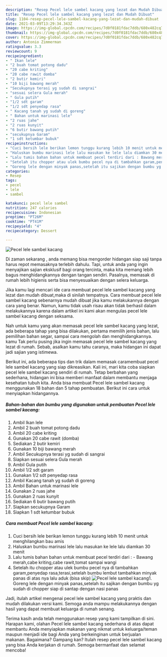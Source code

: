 ```yaml
---
description: "Resep Pecel lele sambel kacang yang lezat dan Mudah Dibuat"
title: "Resep Pecel lele sambel kacang yang lezat dan Mudah Dibuat"
slug: 1104-resep-pecel-lele-sambel-kacang-yang-lezat-dan-mudah-dibuat
date: 2021-03-09T13:29:34.343Z
image: https://img-global.cpcdn.com/recipes/7d0f0181fdac7ddb/680x482cq70/pecel-lele-sambel-kacang-foto-resep-utama.jpg
thumbnail: https://img-global.cpcdn.com/recipes/7d0f0181fdac7ddb/680x482cq70/pecel-lele-sambel-kacang-foto-resep-utama.jpg
cover: https://img-global.cpcdn.com/recipes/7d0f0181fdac7ddb/680x482cq70/pecel-lele-sambel-kacang-foto-resep-utama.jpg
author: Antonio Zimmerman
ratingvalue: 3.3
reviewcount: 9
recipeingredient:
- " Ikan lele"
- "2 buah tomat potong dadu"
- "20 cabe kriting"
- "20 cabe rawit domba"
- "2 butir kemiri"
- "10 biji bawang merah"
- "Secukupnya terasi yg sudah di sangrai"
- "sesuai selera Gula merah"
- " Gula putih"
- "1/2 sdt garam"
- "1/2 sdt penyedap rasa"
- " Kacang tanah yg sudah di goreng"
- " Bahan untuk marinasi lele"
- "2 ruas jahe"
- "2 ruas kunyit"
- "6 butir bawang putih"
- "secukupnya Garam"
- "1 sdt ketumbar bubuk"
recipeinstructions:
- "Cuci bersih lele berikan lemon tunggu kurang lebih 10 menit untuk menghilangkan bau amis"
- "Haluskan bumbu marinasi lele lalu masukan ke lele lalu diamkan 30 menit"
- "Lalu tumis bahan bahan untuk membuat pecel terdiri dari : Bawang merah,cabe kriting,cabe rawit,tomat sampai wangi"
- "Setelah itu chopper atau ulek bumbu pecel nya di tambahkan garam,penyedap rasa,terasi,setelah bumbu lembut tambahkan minyak panas di atas nya lalu aduk (bisa skip)"
- "Goreng lele dengan minyak panas,setelah itu sajikan dengan bumbu yg sudah di chopper siap di santap dengan nasi panas"
categories:
- Resep
tags:
- pecel
- lele
- sambel

katakunci: pecel lele sambel 
nutrition: 247 calories
recipecuisine: Indonesian
preptime: "PT26M"
cooktime: "PT41M"
recipeyield: "4"
recipecategory: Dessert

---
```



![Pecel lele sambel kacang](https://img-global.cpcdn.com/recipes/7d0f0181fdac7ddb/680x482cq70/pecel-lele-sambel-kacang-foto-resep-utama.jpg)

Di zaman  sekarang , anda memang bisa mengorder hidangan siap saji tanpa harus repot memasaknya terlebih dahulu. Tapi, untuk anda yang ingin menyajikan sajian eksklusif bagi orang tercinta, maka kita memang lebih bagus menghidangkannya dengan tangan sendiri. Pasalnya, memasak di rumah lebih higienis serta bisa menyesuaikan dengan selera keluarga.

Jika kamu lagi mencari ide cara membuat pecel lele sambel kacang yang lezat dan mudah dibuat,maka di sinilah tempatnya. Cara membuat pecel lele sambel kacang  sebenarnya mudah dibuat jika kamu melakukannya dengan cara yang benar. Namun, kamu tidak usah risau akan tidak berhasil dalam melakukannya 
karena dalam artikel ini kami akan mengulas pecel lele sambel kacang dengan seksama.  



Nah untuk kamu yang akan memasak pecel lele sambel kacang yang lezat, ada beberapa tahap yang bisa dilakukan, pertama memilih jenis bahan, lalu pemilihan bahan segar, sampai cara mengolah dan menghidangkannya. kamu Tak perlu pusing jika ingin memasak pecel lele sambel kacang yang lezat di rumah. Sebab, asalkan kamu  tahu caranya, maka hidangan ini dapat jadi sajian yang istimewa.

Berikut ini, ada beberapa tips dan trik dalam memasak caramembuat pecel lele sambel kacang yang siap dikreasikan. Kali ini, mari kita coba siapkan pecel lele sambel kacang sendiri di rumah. Tetap berbahan yang sederhana, hidangan ini bisa memberi manfaat dalam membantu menjaga kesehatan tubuh kita. Anda bisa membuat Pecel lele sambel kacang menggunakan 18 bahan dan 5 tahap pembuatan. Berikut ini cara untuk menyiapkan hidangannya.

<!--inarticleads1-->

##### Bahan-bahan dan bumbu yang digunakan untuk pembuatan Pecel lele sambel kacang:

1. Ambil  Ikan lele
1. Ambil 2 buah tomat potong dadu
1. Ambil 20 cabe kriting
1. Gunakan 20 cabe rawit (domba)
1. Sediakan 2 butir kemiri
1. Gunakan 10 biji bawang merah
1. Ambil Secukupnya terasi yg sudah di sangrai
1. Siapkan sesuai selera Gula merah
1. Ambil  Gula putih
1. Ambil 1/2 sdt garam
1. Gunakan 1/2 sdt penyedap rasa
1. Ambil  Kacang tanah yg sudah di goreng
1. Ambil  Bahan untuk marinasi lele
1. Gunakan 2 ruas jahe
1. Gunakan 2 ruas kunyit
1. Sediakan 6 butir bawang putih
1. Siapkan secukupnya Garam
1. Siapkan 1 sdt ketumbar bubuk




<!--inarticleads2-->

##### Cara membuat Pecel lele sambel kacang:

1. Cuci bersih lele berikan lemon tunggu kurang lebih 10 menit untuk menghilangkan bau amis
1. Haluskan bumbu marinasi lele lalu masukan ke lele lalu diamkan 30 menit
1. Lalu tumis bahan bahan untuk membuat pecel terdiri dari : - Bawang merah,cabe kriting,cabe rawit,tomat sampai wangi
1. Setelah itu chopper atau ulek bumbu pecel nya di tambahkan garam,penyedap rasa,terasi,setelah bumbu lembut tambahkan minyak panas di atas nya lalu aduk (bisa skip)
<img src="//assets-global.cpcdn.com/assets/icons/button_play-2c75c40dde080a61004c1f40b05d8f140eaff45d7e9e6481dc71c63d2e7c4909.png" alt="Pecel lele sambel kacang">1. Goreng lele dengan minyak panas,setelah itu sajikan dengan bumbu yg sudah di chopper siap di santap dengan nasi panas




Jadi, itulah artikel mengenai  pecel lele sambel kacang  yang praktis dan mudah dilakukan versi kami. Semoga anda mampu melakukannya dengan hasil yang dapat membuat keluarga di rumah senang. 

Terima kasih anda telah menggunakan resep yang kami tampilkan di sini. Harapan kami, olahan  Pecel lele sambel kacang sederhana di atas dapat membantu Anda menyiapkan makanan yang nikmat untuk keluarga/teman maupun menjadi ide bagi Anda yang berkeinginan untuk berjualan makanan. Bagaimana? Gampang kan? Itulah resep pecel lele sambel kacang yang bisa Anda kerjakan di rumah. Semoga bermanfaat dan selamat mencoba!

